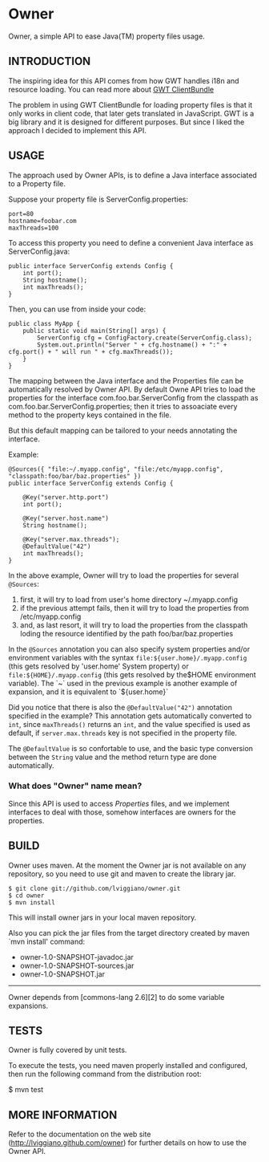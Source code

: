 Owner
=====

Owner, a simple API to ease Java(TM) property files usage.

INTRODUCTION
------------

The inspiring idea for this API comes from how GWT handles i18n and resource loading.
You can read more about [GWT ClientBundle][1]

The problem in using GWT ClientBundle for loading property files is that it only works in client code, 
that later gets translated in JavaScript.
GWT is a big library and it is designed for different purposes. But since I liked the approach I decided 
to implement this API.

[1]: https://developers.google.com/web-toolkit/doc/latest/DevGuideClientBundle

USAGE
-----

The approach used by Owner APIs, is to define a Java interface associated to a Property file.

Suppose your property file is ServerConfig.properties:

    port=80
    hostname=foobar.com
    maxThreads=100
    
To access this property you need to define a convenient Java interface as ServerConfig.java:

    public interface ServerConfig extends Config {
        int port();
        String hostname();
        int maxThreads();
    }
    
Then, you can use from inside your code:

    public class MyApp {    
        public static void main(String[] args) {
            ServerConfig cfg = ConfigFactory.create(ServerConfig.class);
            System.out.println("Server " + cfg.hostname() + ":" + cfg.port() + " will run " + cfg.maxThreads());
        }
    }

The mapping between the Java interface and the Properties file can be automatically resolved by Owner API.
By default Owne API tries to load the properties for the interface com.foo.bar.ServerConfig from the classpath as
com.foo.bar.ServerConfig.properties; then it tries to assoaciate every method to the property keys contained in the file.

But this default mapping can be tailored to your needs annotating the interface. 

Example:


    @Sources({ "file:~/.myapp.config", "file:/etc/myapp.config", "classpath:foo/bar/baz.properties" })
    public interface ServerConfig extends Config {
        
        @Key("server.http.port")
        int port();
        
        @Key("server.host.name")
        String hostname();
        
        @Key("server.max.threads");
        @DefaultValue("42")
        int maxThreads();
    }

In the above example, Owner will try to load the properties for several `@Sources`:

 1. first, it will try to load from user's home directory ~/.myapp.config
 2. if the previous attempt fails, then it will try to load the properties from /etc/myapp.config
 3. and, as last resort, it will try to load the properties from the classpath loding the resource identified by the path foo/bar/baz.properties

In the `@Sources` annotation you can also specify system properties and/or environment variables with the syntax 
`file:${user.home}/.myapp.config` (this gets resolved by 'user.home' System property) or `file:${HOME}/.myapp.config` 
(this gets resolved by the$HOME environment variable). The `~` used in the previous example is another example of 
expansion, and it is equivalent to `${user.home}`

Did you notice that there is also the `@DefaultValue("42")` annotation specified in the example?
This annotation gets automatically converted to `int`, since `maxThreads()` returns an `int`, and the value specified is 
used as default, if `server.max.threads` key is not specified in the property file.

The `@DefaultValue` is so confortable to use, and the basic type conversion between the `String` value and the method return type are done automatically.

### What does "Owner" name mean?

Since this API is used to access *Properties* files, and we implement interfaces to deal with those, 
somehow interfaces are owners for the properties.

BUILD
-----

Owner uses maven. At the moment the Owner jar is not available on any repository, so you need to use git and maven to 
create the library jar.

    $ git clone git://github.com/lviggiano/owner.git
    $ cd owner
    $ mvn install

This will install owner jars in your local maven repository.

Also you can pick the jar files from the target directory created by maven `mvn install' command:

 * owner-1.0-SNAPSHOT-javadoc.jar
 * owner-1.0-SNAPSHOT-sources.jar
 * owner-1.0-SNAPSHOT.jar

-----

Owner depends from [commons-lang 2.6][2] to do some variable expansions.


TESTS
-----

Owner is fully covered by unit tests.

To execute the tests, you need maven properly installed and configured, 
then run the following command from the distribution root:

$ mvn test


MORE INFORMATION
----------------

Refer to the documentation on the web site (http://lviggiano.github.com/owner)
for further details on how to use the Owner API.
